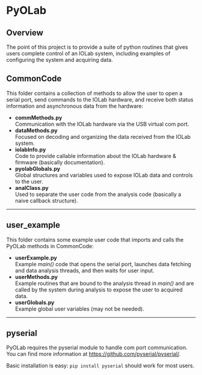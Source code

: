 # PyOLab 

## Overview

The point of this project is to provide a suite of python routines that gives users complete control of an IOLab system, including examples of configuring the system and acquiring data. 

## CommonCode

This folder contains a collection of methods to allow the user to open a serial port, send commands to the IOLab hardware, and receive both status information and asynchronous data from the hardware:

* __commMethods.py__  
Communication with the IOLab hardware via the USB virtual com port. 
* __dataMethods.py__  
Focused on decoding and organizing the data received from the IOLab system.
* __iolabInfo.py__  
Code to provide callable information about the IOLab hardware & firmware (basically documentation). 
* __pyolabGlobals.py__  
Global structures and variables used to expose IOLab data and controls to the user. 
* __analClass.py__  
Used to separate the user code from the analysis code (basically a naive callback structure).

---

## user_example

This folder contains some example user code that imports and calls the PyOLab methods in CommonCode:

* __userExample.py__  
Example _main()_ code that opens the serial port, launches data fetching and data analysis threads, 
and then waits for user input.
* __userMethods.py__  
Example routines that are bound to the analysis thread in _main()_ and are called by the system during 
analysis to expose the user to acquired data.  
* __userGlobals.py__  
Example global user variables (may not be needed). 

---

## pyserial
PyOLab requires the pyserial module to handle com port communication. You can find more information at https://github.com/pyserial/pyserial/. 

Basic installation is easy: `pip install pyserial` should work for most users.

